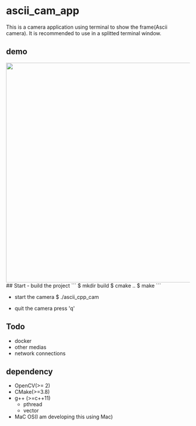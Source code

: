 # ascii_cam_app

This is a camera application using terminal to show the frame(Ascii camera).
It is recommended to use in a splitted terminal window.

## demo
<img src="https://github.com/sxiaobaibai/ascii_cam_app/blob/master/assets/demo.gif?raw=true" width="600px">
## Start
- build the project
```
$ mkdir build
$ cmake ..
$ make
```

- start the camera
$ ./ascii_cpp_cam

- quit the camera
press 'q'

## Todo
- docker
- other medias
- network connections

## dependency
- OpenCV(>= 2)
- CMake(>=3.8)
- g++ (>=c++11)
  - pthread
  - vector
- MaC OS(I am developing this using Mac)
